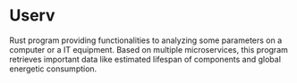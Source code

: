 # Userv

Rust program providing functionalities to analyzing some parameters on a computer or a IT equipment.
Based on multiple microservices, this program retrieves important data like estimated lifespan of components and global energetic consumption.
